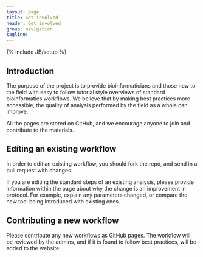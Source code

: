 ```yaml
---
layout: page
title: Get involved
header: Get involved
group: navigation
tagline:
---
```

{% include JB/setup %}

## Introduction

The purpose of the project is to provide bioinformaticians and those new to the field with easy to follow tutorial style overviews of standard bioinformatics workflows. We believe that by making best practices more accessible, the quality of analysis performed by the field as a whole can improve. 

All the pages are stored on GitHub, and we encourage anyone to join and contribute to the materials. 

## Editing an existing workflow

In order to edit an existing workflow, you should fork the repo, and send in a pull request with changes. 

If you are editing the standard steps of an existing analysis, please provide information within the page about why the change is an improvement in protocol. For example, explain any parameters changed, or compare the new tool being introduced with existing ones. 

## Contributing a new workflow

Please contribute any new workflows as GitHub pages. The workflow will be reviewed by the admins, and if it is found to follow best practices, will be added to the website. 
